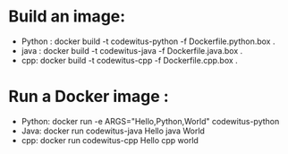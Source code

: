 # Build an image:
* Python : docker build -t codewitus-python -f Dockerfile.python.box .
* java : docker build -t codewitus-java -f Dockerfile.java.box .
* cpp: docker build -t codewitus-cpp -f Dockerfile.cpp.box .  

# Run a Docker image :
* Python: docker run -e ARGS="Hello,Python,World" codewitus-python
* Java: docker run codewitus-java Hello java World 
* cpp: docker run codewitus-cpp Hello cpp world 



